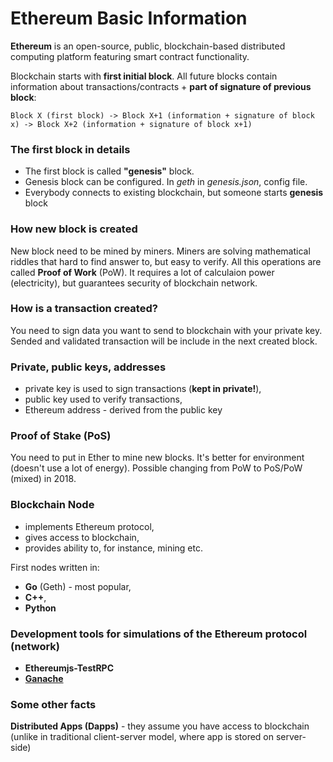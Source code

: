 # Ethereum Basic Information
**Ethereum** is an open-source, public, blockchain-based distributed computing platform featuring smart contract functionality. 

Blockchain starts with **first initial block**. All future blocks contain information about transactions/contracts + **part of signature of previous block**:
```
Block X (first block) -> Block X+1 (information + signature of block x) -> Block X+2 (information + signature of block x+1)
```

### The first block in details
- The first block is called **"genesis"** block.
- Genesis block can be configured. In *geth* in *genesis.json*, config file.
- Everybody connects to existing blockchain, but someone starts **genesis** block

### How new block is created
New block need to be mined by miners. Miners are solving mathematical riddles that hard to find answer to, but easy to verify. All this operations are called **Proof of Work** (PoW). It requires a lot of calculaion power (electricity), but guarantees security of blockchain network.

### How is a transaction created?
You need to sign data you want to send to blockchain with your private key. Sended  and validated transaction will be include in the next created block.

### Private, public keys, addresses
- private key is used to sign transactions (**kept in private!**),
- public key used to verify transactions,
- Ethereum address - derived from the public key

### Proof of Stake (PoS)
You need to put in Ether to mine new blocks. It's better for environment (doesn't use a lot of energy). Possible changing from PoW to PoS/PoW (mixed) in 2018.

### Blockchain Node
- implements Ethereum protocol,
- gives access to blockchain,
- provides ability to, for instance, mining etc.

First nodes written in:
- **Go** (Geth) - most popular,
- **C++**,
- **Python**

### Development tools for simulations of the Ethereum protocol (network)
- **Ethereumjs-TestRPC** 
- [**Ganache**](http://truffleframework.com/ganache/)

### Some other facts
**Distributed Apps (Dapps)** - they assume you have access to blockchain (unlike in traditional client-server model, where app is stored on server-side)
